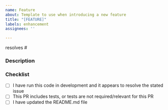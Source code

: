 ```yaml
---
name: Feature
about: Template to use when introducing a new feature
title: "[FEATURE]"
labels: enhancement
assignees: ''

---
```


resolves #

<!---
  Include the number of the issue addressed by this PR above if applicable.
-->

### Description

<!---
  Describe the Pull Request here. Add any references and info to help reviewers
  understand your changes. Include any tradeoffs you considered.
-->

### Checklist

- [ ] I have run this code in development and it appears to resolve the stated issue
- [ ] This PR includes tests, or tests are not required/relevant for this PR
- [ ] I have updated the README.md file
